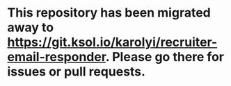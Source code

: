 # This repository has been migrated away to <https://git.ksol.io/karolyi/recruiter-email-responder>. Please go there for issues or pull requests.
